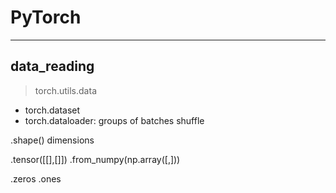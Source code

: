 # PyTorch
---
## data_reading
> torch.utils.data

* torch.dataset
* torch.dataloader:  groups of batches
shuffle

.shape() dimensions

.tensor([[],[]])
.from_numpy(np.array([,]))

.zeros .ones